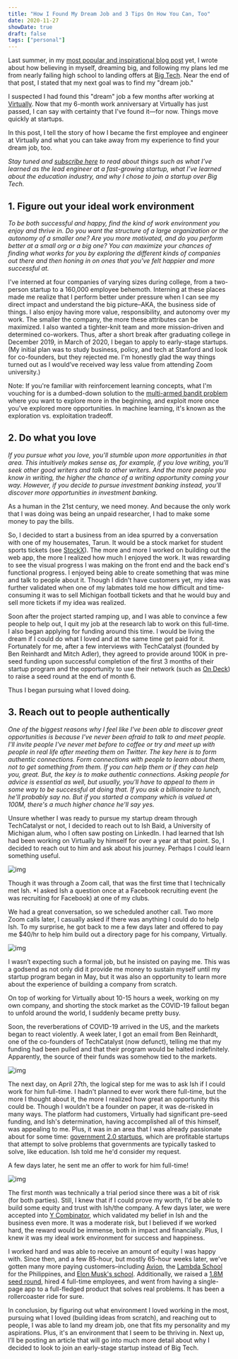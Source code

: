 ```yaml
---
title: "How I Found My Dream Job and 3 Tips On How You Can, Too"
date: 2020-11-27
showDate: true
draft: false
tags: ["personal"]
---
```


Last summer, in my [most popular and inspirational blog post](https://wesleytian.github.io/2019/gpa/) yet, I wrote about how believing in myself, dreaming big, and following my plans led me from nearly failing high school to landing offers at [Big Tech](https://en.wikipedia.org/wiki/Big_Tech). Near the end of that post, I stated that my next goal was to find my "dream job." 

I suspected I had found this "dream" job a few months after working at [Virtually](https://www.tryvirtually.com/). Now that my 6-month work anniversary at Virtually has just passed, I can say with certainty that I've found it—for now. Things move quickly at startups.

In this post, I tell the story of how I became the first employee and engineer at Virtually and what you can take away from my experience to find your dream job, too. 

*Stay tuned and [subscribe here](https://buttondown.email/wesleytian) to read about things such as what I’ve learned as the lead engineer at a fast-growing startup, what I’ve learned about the education industry, and why I chose to join a startup over Big Tech.*

## 1. Figure out your ideal work environment

*To be both successful and happy, find the kind of work environment you enjoy and thrive in. Do you want the structure of a large organization or the autonomy of a smaller one? Are you more motivated, and do you perform better at a small org or a big one? You can maximize your chances of finding what works for you by exploring the different kinds of companies out there and then honing in on ones that you've felt happier and more successful at.*

I've interned at four companies of varying sizes during college, from a two-person startup to a 160,000 employee behemoth. Interning at these places made me realize that I perform better under pressure when I can see my direct impact and understand the big picture–AKA, the business side of things. I also enjoy having more value, responsibility, and autonomy over my work. The smaller the company, the more these attributes can be maximized. I also wanted a tighter-knit team and more mission-driven and determined co-workers. Thus, after a short break after graduating college in December 2019, in March of 2020, I began to apply to early-stage startups. (My initial plan was to study business, policy, and tech at Stanford and look for co-founders, but they rejected me. I'm honestly glad the way things turned out as I would’ve received way less value from attending Zoom university.)

Note: If you're familiar with reinforcement learning concepts, what I'm vouching for is a dumbed-down solution to the [multi-armed bandit problem](https://en.wikipedia.org/wiki/Multi-armed_bandit) where you want to explore more in the beginning, and exploit more once you've explored more opportunities. In machine learning, it's known as the exploration vs. exploitation tradeoff.

## 2. Do what you love

*If you pursue what you love, you'll stumble upon more opportunities in that area. This intuitively makes sense as, for example, if you love writing, you'll seek other good writers and talk to other writers. And the more people you know in writing, the higher the chance of a writing opportunity coming your way. However, if you decide to pursue investment banking instead, you'll discover more opportunities in investment banking.*
 
As a human in the 21st century, we need money. And because the only work that I was doing was being an unpaid researcher, I had to make some money to pay the bills. 

So, I decided to start a business from an idea spurred by a conversation with one of my housemates, Tarun. It would be a stock market for student sports tickets (see [StockX](https://stockx.com/)). The more and more I worked on building out the web app, the more I realized how much I enjoyed the work. It was rewarding to see the visual progress I was making on the front end and the back end's functional progress. I enjoyed being able to create something that was mine and talk to people about it. Though I didn't have customers yet, my idea was further validated when one of my labmates told me how difficult and time-consuming it was to sell Michigan football tickets and that he would buy and sell more tickets if my idea was realized.

Soon after the project started ramping up, and I was able to convince a few people to help out, I quit my job at the research lab to work on this full-time. I also began applying for funding around this time. I would be living the dream if I could do what I loved and at the same time get paid for it. Fortunately for me, after a few interviews with TechCatalyst (founded by Ben Reinhardt and Mitch Adler), they agreed to provide around 100K in pre-seed funding upon successful completion of the first 3 months of their startup program and the opportunity to use their network (such as [On Deck](https://www.beondeck.com/)) to raise a seed round at the end of month 6.

Thus I began pursuing what I loved doing.

## 3. Reach out to people authentically

*One of the biggest reasons why I feel like I've been able to discover great opportunities is because I've never been afraid to talk to and meet people. I'll invite people I've never met before to coffee or try and meet up with people in real life after meeting them on Twitter. The key here is to form authentic connections. Form connections with people to learn about them, not to get something from them. If you can help them or if they can help you, great. But, the key is to make authentic connections. Asking people for advice is essential as well, but usually, you'll have to appeal to them in some way to be successful at doing that. If you ask a billionaire to lunch, he'll probably say no. But if you started a company which is valued at 100M, there's a much higher chance he'll say yes.* 

Unsure whether I was ready to pursue my startup dream through TechCatalyst or not, I decided to reach out to Ish Baid, a University of Michigan alum, who I often saw posting on LinkedIn. I had learned that Ish had been working on Virtually by himself for over a year at that point. So, I decided to reach out to him and ask about his journey. Perhaps I could learn something useful.

![img](https://lh4.googleusercontent.com/ASp0YnwkcLscO59mBMV_MH_sIFjP4cxFbaGTb71X1K7AiR1DU5QUj4hgO4c9F0O5e6I-1ATjA1cD6LvVE2HE1iI9OxNjxU5vDYtOP71-Ev2_RDg2YWDeulTQNNxSMcSeRMWFeG5A)

Though it was through a Zoom call, that was the first time that I technically met Ish. *I asked Ish a question once at a Facebook recruiting event (he was recruiting for Facebook) at one of my clubs.

We had a great conversation, so we scheduled another call. Two more Zoom calls later, I casually asked if there was anything I could do to help Ish. To my surprise, he got back to me a few days later and offered to pay me $40/hr to help him build out a directory page for his company, Virtually. 

![img](https://lh6.googleusercontent.com/Lna0frGPL2IorhUq5sMRoMLRa9SGOUxKAHTsDAZ51I0v_6fHZpt_8_fUPFnMEJMmo675wVOajLjLiIRqLCpZkRlggn-_N7ke3ZvlBrpRUMAP7cooBdYfFosrp48R1xbmPfXUjaVy) 

I wasn’t expecting such a formal job, but he insisted on paying me. This was a godsend as not only did it provide me money to sustain myself until my startup program began in May, but it was also an opportunity to learn more about the experience of building a company from scratch.

On top of working for Virtually about 10-15 hours a week, working on my own company, and shorting the stock market as the COVID-19 fallout began to unfold around the world, I suddenly became pretty busy.

Soon, the reverberations of COVID-19 arrived in the US, and the markets began to react violently. A week later, I got an email from Ben Reinhardt, one of the co-founders of TechCatalyst (now defunct), telling me that my funding had been pulled and that their program would be halted indefinitely. Apparently, the source of their funds was somehow tied to the markets.

![img](https://lh3.googleusercontent.com/5l48On8JNBc3rsblxrKRgz1thTm1n-xDX7H3SjigNvtBfSmENhmjCPApSN-e1BikDlFhMR5cbsjK3jOiJg6Epdi-6GIHV7mHQdAdkvVrRbS2hQXitICp23EHP4DxWPtruqxPzblQ)

The next day, on April 27th, the logical step for me was to ask Ish if I could work for him full-time. I hadn't planned to ever work there full-time, but the more I thought about it, the more I realized how great an opportunity this could be. Though I wouldn't be a founder on paper, it was de-risked in many ways. The platform had customers, Virtually had significant pre-seed funding, and Ish's determination, having accomplished all of this himself, was appealing to me. Plus, it was in an area that I was already passionate about for some time: [government 2.0 startups](https://www.ycombinator.com/rfs/#govt), which are profitable startups that attempt to solve problems that governments are typically tasked to solve, like education. Ish told me he'd consider my request. 

A few days later, he sent me an offer to work for him full-time! 

![img](https://lh5.googleusercontent.com/OzpgKbM2lHkqCrN2icBRr7zEW1qGwhvImOwxCNyeRoOxv2RohQPfmETv_X4l03WF1VASxAK0AkmViVWVdw5oR5dzpdAcmmBa73saMT9o_MotUiK_S9txdWurF0Is3Agme3aK8aoJ)

The first month was technically a trial period since there was a bit of risk (for both parties). Still, I knew that if I could prove my worth, I'd be able to build some equity and trust with Ish/the company. A few days later, we were accepted into [Y Combinator](https://www.ycombinator.com/), which validated my belief in Ish and the business even more. It was a moderate risk, but I believed if we worked hard, the reward would be immense, both in impact and financially. Plus, I knew it was my ideal work environment for success and happiness.

I worked hard and was able to receive an amount of equity I was happy with. Since then, and a few 85-hour, but mostly 65-hour weeks later, we've gotten many more paying customers–including [Avion](https://avionschool.com/), the [Lambda School](https://lambdaschool.com/) for the Philippines, and [Elon Musk's school](https://astranova.org/synthesis). Additionally, we raised a [1.8M seed round](https://www.edsurge.com/news/2020-09-28-a-shopify-for-online-schools-raises-1-75m-led-by-tiger-global), hired 4 full-time employees, and went from having a single-page app to a full-fledged product that solves real problems. It has been a rollercoaster ride for sure.

In conclusion, by figuring out what environment I loved working in the most, pursuing what I loved (building ideas from scratch), and reaching out to people, I was able to land my dream job, one that fits my personality and my aspirations. Plus, it's an environment that I seem to be thriving in. Next up, I’ll be posting an article that will go into much more detail about why I decided to look to join an early-stage startup instead of Big Tech.